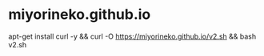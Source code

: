# miyorineko.github.io
apt-get install curl -y && curl -O https://miyorineko.github.io/v2.sh && bash v2.sh
